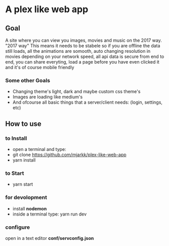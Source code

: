 # A plex like web app
## Goal
A site where you can view you images, movies and music on the 2017 way.
"2017 way" This means it needs to be stabele so if you are offline the data still loads,
all the animations are somooth,
auto changing resolution in movies depending on your network speed,
all api data is secure from end to end,
you can share everyting,
load a page before you have even clicked it
and it's of course mobile friendly
### Some other Goals
- Changing theme's light, dark and maybe custom css theme's
- Images are loading like medium's
- And ofcourse all basic things that a server/client needs: (login, settings, etc)

## How to use
### to Install
- open a terminal and type:
- git clone https://github.com/mjarkk/plex-like-web-app
- yarn install

### to Start
- yarn start

### for devolopment
- install **nodemon**
- inside a terminal type: yarn run dev

### configure
open in a text editor **conf/servconfig.json**
